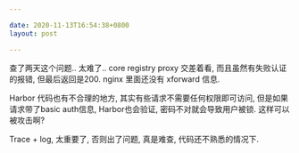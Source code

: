 ```yaml
---

date: 2020-11-13T16:54:38+0800
layout: post

---
```


查了两天这个问题.. 太难了.. core registry proxy 交差着看, 而且虽然有失败认证的报错, 但最后返回是200.  nginx 里面还没有 xforward 信息.

Harbor 代码也有不合理的地方, 其实有些请求不需要任何权限即可访问, 但是如果请求带了basic auth信息, Harbor也会验证, 密码不对就会导致用户被锁. 这样可以被攻击啊?

Trace + log, 太重要了, 否则出了问题, 真是难查, 代码还不熟悉的情况下.

